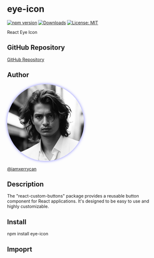 # eye-icon

[![npm version](https://badge.fury.io/js/eye-icon.svg)](https://badge.fury.io/js/eye-icon)
[![Downloads](https://img.shields.io/npm/dt/eye-icon.svg)](https://www.npmjs.com/package/eye-icon)
[![License: MIT](https://img.shields.io/badge/License-MIT-blue.svg)](https://opensource.org/licenses/MIT)


React Eye Icon 

## GitHub Repository

[GitHub Repository](https://github.com/iamxerrycan/NPMpackage/eye-icon)

## Author

<img src="https://github.com/iamxerrycan/NPMpackage/blob/main/sample.jpg" alt="Sample Image" width="250" height="250" style="border-radius: 50%; box-shadow: 0 0 10px rgba(0, 0, 255, 0.5);">

[@iamxerrycan](https://github.com/iamxerrycan)

## Description

The "react-custom-buttons" package provides a reusable button component for React applications. It's designed to be easy to use and highly customizable.

## Install

npm install eye-icon

## Impoprt 